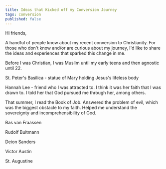```yaml
---
title: Ideas that Kicked off my Conversion Journey
tags: conversion
published: false
---
```

Hi friends,

A handful of people know about my recent conversion to Christianity. For those who don't know and/or are curious about my journey, I'd like to share the ideas and experiences that sparked this change in me.

Before I was Christian, I was Muslim until my early teens and then agnostic until 22.

St. Peter's Basilica - statue of Mary holding Jesus's lifeless body

Hannah Lee - friend who I was attracted to. I think it was her faith that I was drawn to. I told her that God pursued me through her, among others.

That summer, I read the Book of Job. Answered the problem of evil, which was the biggest obstacle to my faith. Helped me understand the sovereignty and incomprehensibility of God.

Bas van Fraassen

Rudolf Bultmann

Deion Sanders

Victor Austin

St. Augustine